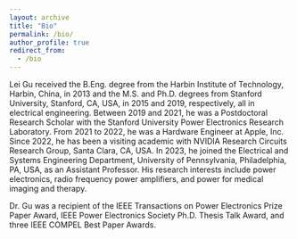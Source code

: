 ```yaml
---
layout: archive
title: "Bio"
permalink: /bio/
author_profile: true
redirect_from:
  - /bio
---
```


Lei Gu received the B.Eng. degree from the Harbin Institute of Technology, Harbin, China, in 2013 and the M.S. and Ph.D. degrees from Stanford University, Stanford, CA, USA, in 2015 and 2019, respectively, all in electrical engineering. Between 2019 and 2021, he was a Postdoctoral Research Scholar with the Stanford University Power Electronics Research Laboratory. From 2021 to 2022, he was a Hardware Engineer at Apple, Inc. Since 2022, he has been a visiting academic with NVIDIA Research Circuits Research Group, Santa Clara, CA, USA. In 2023, he joined the Electrical and Systems Engineering Department, University of Pennsylvania, Philadelphia, PA, USA, as an Assistant Professor. His research interests include power electronics, radio frequency power amplifiers, and power for medical imaging and therapy.

Dr. Gu was a recipient of the IEEE Transactions on Power Electronics Prize Paper Award, IEEE Power Electronics Society Ph.D. Thesis Talk Award, and three IEEE COMPEL Best Paper Awards.
